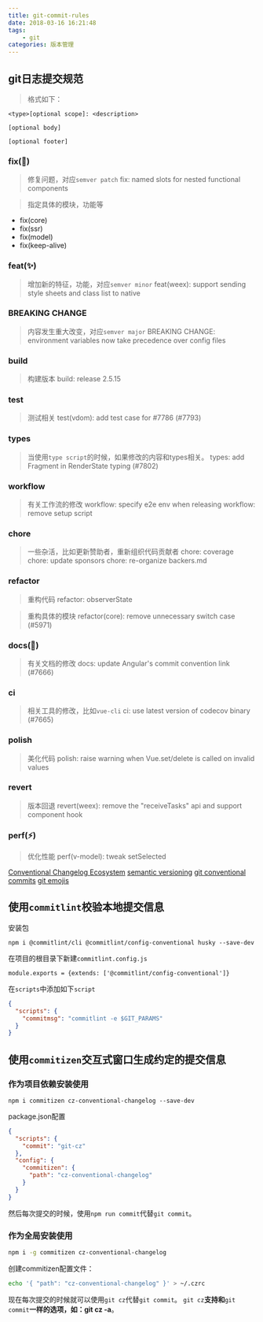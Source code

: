```yaml
---
title: git-commit-rules
date: 2018-03-16 16:21:48
tags:
    - git
categories: 版本管理
---
```


## git日志提交规范
> 格式如下：

```
<type>[optional scope]: <description>

[optional body]

[optional footer]
```

### fix(:bug:)
> 修复问题，对应`semver patch`
> fix: named slots for nested functional components

> 指定具体的模块，功能等

- fix(core)
- fix(ssr)
- fix(model)
- fix(keep-alive)

### feat(:sparkles:)
> 增加新的特征，功能，对应`semver minor`
> feat(weex): support sending style sheets and class list to native

### BREAKING CHANGE
> 内容发生重大改变，对应`semver major`
> BREAKING CHANGE: environment variables now take precedence over config files

### build
> 构建版本
> build: release 2.5.15

### test
> 测试相关
> test(vdom): add test case for #7786 (#7793)

### types
> 当使用`type script`的时候，如果修改的内容和types相关。
> types: add Fragment in RenderState typing (#7802)

### workflow
> 有关工作流的修改
> workflow: specify e2e env when releasing
> workflow: remove setup script

### chore
> 一些杂活，比如更新赞助者，重新组织代码贡献者
> chore: coverage
> chore: update sponsors
> chore: re-organize backers.md

### refactor
> 重构代码
> refactor: observerState

> 重构具体的模块
> refactor(core): remove unnecessary switch case (#5971) 

### docs(:memo:)
> 有关文档的修改
> docs: update Angular's commit convention link (#7666)

### ci
> 相关工具的修改，比如`vue-cli`
> ci: use latest version of codecov binary (#7665) 

### polish
> 美化代码
> polish: raise warning when Vue.set/delete is called on invalid values

### revert
> 版本回退
> revert(weex): remove the "receiveTasks" api and support component hook

### perf(:zap:)
> 优化性能
> perf(v-model): tweak setSelected

[Conventional Changelog Ecosystem](https://github.com/conventional-changelog/conventional-changelog)
[semantic versioning](https://semver.org/#spec-item-9)
[git conventional commits](https://conventionalcommits.org/)
[git emojis](https://www.webpagefx.com/tools/emoji-cheat-sheet/)

## 使用`commitlint`校验本地提交信息
安装包
```
npm i @commitlint/cli @commitlint/config-conventional husky --save-dev
```

在项目的根目录下新建`commitlint.config.js`
```
module.exports = {extends: ['@commitlint/config-conventional']}
```

在`scripts`中添加如下`script`
``` json
{
  "scripts": {
    "commitmsg": "commitlint -e $GIT_PARAMS"
  }
}
```

## 使用`commitizen`交互式窗口生成约定的提交信息
### 作为项目依赖安装使用
```
npm i commitizen cz-conventional-changelog --save-dev
```
package.json配置
``` json
{
  "scripts": {
    "commit": "git-cz"
  },
  "config": {
    "commitizen": {
      "path": "cz-conventional-changelog"
    }
  }
}
```
然后每次提交的时候，使用`npm run commit`代替`git commit`。

### 作为全局安装使用
``` bash
npm i -g commitizen cz-conventional-changelog
```
创建commitizen配置文件：
``` bash
echo '{ "path": "cz-conventional-changelog" }' > ~/.czrc
```
现在每次提交的时候就可以使用`git cz`代替`git commit`。
`git cz`**支持和**`git commit`**一样的选项，如：git cz -a**。
